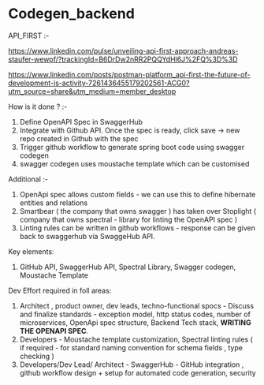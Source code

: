 # Codegen_backend

API_FIRST :- 

https://www.linkedin.com/pulse/unveiling-api-first-approach-andreas-staufer-wewpf/?trackingId=B6DrDw2nRR2PQQYdHl6J%2FQ%3D%3D

https://www.linkedin.com/posts/postman-platform_api-first-the-future-of-development-is-activity-7261436455179202561-ACG0?utm_source=share&utm_medium=member_desktop

How is it done ? :-

1. Define OpenAPI Spec in SwaggerHub
2. Integrate with Github API. Once the spec is ready, click save -> new repo created in Github with the spec
3. Trigger github workflow to generate spring boot code using swagger codegen
4. swagger codegen uses moustache template which can be customised

Additional :-

1. OpenApi spec allows custom fields - we can use this to define hibernate entities and relations
2. Smartbear ( the company that owns swagger ) has taken over Stoplight ( company that owns spectral - library for linting the OpenAPI spec )
3. Linting rules can be written in github workflows - response can be given back to swaggerhub via SwaggeHub API.

Key elements:
1. GitHub API, SwaggerHub API, Spectral Library, Swagger codegen, Moustache Template

Dev Effort required in foll areas: 
1. Architect , product owner, dev leads, techno-functional spocs - Discuss and finalize standards - exception model, http status codes, number of microservices, OpenApi spec structure, Backend Tech stack, **WRITING THE OPENAPI SPEC**.
2. Developers - Moustache template customization, Spectral linting rules ( if required - for standard naming convention for schema fields , type checking )
3. Developers/Dev Lead/ Architect - SwaggerHub - GitHub integration , github workflow design + setup for automated code generation, security
